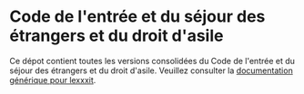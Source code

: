 # Code de l'entrée et du séjour des étrangers et du droit d'asile

Ce dépot contient toutes les versions consolidées du Code de l'entrée et du séjour des étrangers et du droit d'asile. Veuillez consulter la [documentation générique pour lexxxit](https://github.com/lexxxit/documentation).
